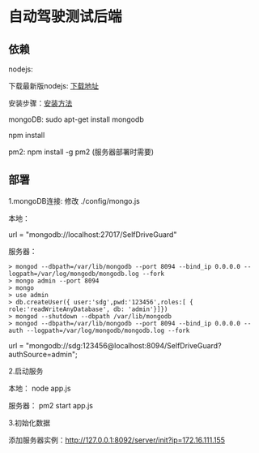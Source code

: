 # 自动驾驶测试后端

## 依赖

nodejs:

下载最新版nodejs:  [下载地址](https://nodejs.org/en/download/)

安装步骤：[安装方法](https://github.com/nodejs/help/wiki/Installation)

mongoDB: sudo apt-get install mongodb

npm install

pm2: npm install -g pm2 (服务器部署时需要)

## 部署

1.mongoDB连接: 修改 ./config/mongo.js 

本地：
 
url = "mongodb://localhost:27017/SelfDriveGuard"

服务器：
```
> mongod --dbpath=/var/lib/mongodb --port 8094 --bind_ip 0.0.0.0 --logpath=/var/log/mongodb/mongodb.log --fork
> mongo admin --port 8094 
> mongo 
> use admin 
> db.createUser({ user:'sdg',pwd:'123456',roles:[ { role:'readWriteAnyDatabase', db: 'admin'}]})
> mongod --shutdown --dbpath /var/lib/mongodb
> mongod --dbpath=/var/lib/mongodb --port 8094 --bind_ip 0.0.0.0 --auth --logpath=/var/log/mongodb/mongodb.log --fork
```
url = "mongodb://sdg:123456@localhost:8094/SelfDriveGuard?authSource=admin";

2.启动服务 

本地： node app.js

服务器： pm2 start app.js

3.初始化数据

添加服务器实例：http://127.0.0.1:8092/server/init?ip=172.16.111.155



